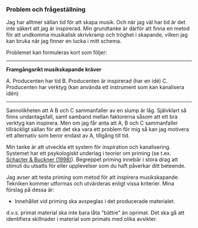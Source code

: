 ### Problem och frågeställning

Jag har alltmer sällan tid för att skapa musik. Och när jag väl har tid är det inte säkert att jag är inspirerad. Min grundtanke är därför att finna en metod för att undkomma musikalisk skrivkramp och tröghet i skapande, vilken jag kan bruka när jag finner en lucka i mitt schema.

Problemet kan formuleras kort som följer:

---

<b>Framgångsrikt musikskapande kräver</b>

A. Producenten har tid
B. Producenten är inspirerad (har en idé)
C. Producenten har verktyg (kan använda ett instrument som kan kanalisera idén)

---

Sannolikheten att A B och C sammanfaller av en slump är låg. Självklart så finns undantagsfall, samt samband mellan faktorerna såsom att ett bra verktyg kan inspirera. Men om jag får anta att A, B och C sammanfaller tillräckligt sällan för att det ska vara ett problem för mig så kan jag motivera ett alternativ som beror endast av A, tillgång till tid.

Min tanke är att utveckla ett system för inspiration och kanalisering. Systemet har ett psykologiskt underlag i teorier om priming (se t.ex. [Schacter & Buckner (1998)](https://www.sciencedirect.com/science/article/pii/S0896627300804481?via%3Dihub)). Begreppet priming innebär i stora drag att stimuli du utsatts för eller upplevelser som du haft påverkar ditt beteende.

Jag avser att testa priming som metod för att inspirera musikskapande. Tekniken kommer utformas och utvärderas enligt vissa kriterier. Mina förslag på dessa är:

- Innehållet vid priming ska avspeglas i det producerade materialet.

d.v.s. primat material ska inte bara låta "bättre" än oprimat. Det ska gå att identifiera skillnader i material som primats med olika avsikter.
